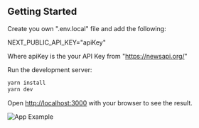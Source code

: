 ## Getting Started

Create you own ".env.local" file and add the following:

NEXT_PUBLIC_API_KEY="apiKey"

Where apiKey is the your API Key from "https://newsapi.org/"

Run the development server:

```bash
yarn install
yarn dev
```

Open [http://localhost:3000](http://localhost:3000) with your browser to see the result.

![App Example](/static/news-app-example.png)

